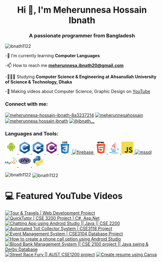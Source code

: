 <h1 align="center">Hi 👋, I'm Meherunnesa Hossain Ibnath</h1>
<h3 align="center">A passionate programmer from Bangladesh</h3>

<p align="left"> <img src="https://komarev.com/ghpvc/?username=ibnath1122&label=Profile%20views&color=0e75b6&style=flat" alt="ibnath1122" /> </p>

-🌱 I’m currently learning **Computer Languages**

-📫 How to reach me **meherunnesa.ibnath20@gmail.com**

-👩🏻‍🎓 Studying <b>Computer Science & Engineering at Ahsanullah University of Science & Technology, Dhaka</b><br/>

-🎨 Making videos about Computer Science, Graphic Design on [YouTube](https://www.youtube.com/@meherunnesahossainibnath5217)<br/>

<h3 align="left">Connect with me:</h3>
<p align="left">
<a href="https://linkedin.com/in/meherunnesa-hossain-ibnath-8a3237214" target="blank"><img align="center" src="https://raw.githubusercontent.com/rahuldkjain/github-profile-readme-generator/master/src/images/icons/Social/linked-in-alt.svg" alt="meherunnesa-hossain-ibnath-8a3237214" height="30" width="40" /></a>
<a href="https://www.behance.net/meherunnesahossain" target="blank"><img align="center" src="https://raw.githubusercontent.com/rahuldkjain/github-profile-readme-generator/master/src/images/icons/Social/behance.svg" alt="meherunnesahossain" height="30" width="40" /></a>
<a href="https://www.youtube.com/@meherunnesahossainibnath5217" target="blank"><img align="center" src="https://raw.githubusercontent.com/rahuldkjain/github-profile-readme-generator/master/src/images/icons/Social/youtube.svg" alt="meherunnesa hossain ibnath" height="30" width="40" /></a>
<a href="https://codeforces.com/profile/@ibnath__" target="blank"><img align="center" src="https://raw.githubusercontent.com/rahuldkjain/github-profile-readme-generator/master/src/images/icons/Social/codeforces.svg" alt="@ibnath__" height="30" width="40" /></a>
</p>

<h3 align="left">Languages and Tools:</h3>
<p align="left"> <a href="https://developer.android.com" target="blank" rel="noreferrer"> <img src="https://raw.githubusercontent.com/devicons/devicon/master/icons/android/android-original-wordmark.svg" alt="android" width="40" height="40"/> </a> <a href="https://www.cprogramming.com/" target="blank" rel="noreferrer"> <img src="https://raw.githubusercontent.com/devicons/devicon/master/icons/c/c-original.svg" alt="c" width="40" height="40"/> </a> <a href="https://www.w3schools.com/cpp/" target="blank" rel="noreferrer"> <img src="https://raw.githubusercontent.com/devicons/devicon/master/icons/cplusplus/cplusplus-original.svg" alt="cplusplus" width="40" height="40"/> </a> <a href="https://www.w3schools.com/cs/" target="blank" rel="noreferrer"> <img src="https://raw.githubusercontent.com/devicons/devicon/master/icons/csharp/csharp-original.svg" alt="csharp" width="40" height="40"/> </a> <a href="https://www.w3schools.com/css/" target="blank" rel="noreferrer"> <img src="https://raw.githubusercontent.com/devicons/devicon/master/icons/css3/css3-original-wordmark.svg" alt="css3" width="40" height="40"/> </a> <a href="https://firebase.google.com/" target="_blank" rel="noreferrer"> <img src="https://www.vectorlogo.zone/logos/firebase/firebase-icon.svg" alt="firebase" width="40" height="40"/> </a> <a href="https://www.w3.org/html/" target="blank" rel="noreferrer"> <img src="https://raw.githubusercontent.com/devicons/devicon/master/icons/html5/html5-original-wordmark.svg" alt="html5" width="40" height="40"/> </a> <a href="https://www.java.com" target="blank" rel="noreferrer"> <img src="https://raw.githubusercontent.com/devicons/devicon/master/icons/java/java-original.svg" alt="java" width="40" height="40"/> </a> <a href="https://developer.mozilla.org/en-US/docs/Web/JavaScript" target="blank" rel="noreferrer"> <img src="https://raw.githubusercontent.com/devicons/devicon/master/icons/javascript/javascript-original.svg" alt="javascript" width="40" height="40"/> </a> <a href="https://www.microsoft.com/en-us/sql-server" target="_blank" rel="noreferrer"> <img src="https://www.svgrepo.com/show/303229/microsoft-sql-server-logo.svg" alt="mssql" width="40" height="40"/> </a> <a href="https://www.mysql.com/" target="blank" rel="noreferrer"> <img src="https://raw.githubusercontent.com/devicons/devicon/master/icons/mysql/mysql-original-wordmark.svg" alt="mysql" width="40" height="40"/> </a> <a href="https://www.php.net" target="blank" rel="noreferrer"> <img src="https://raw.githubusercontent.com/devicons/devicon/master/icons/php/php-original.svg" alt="php" width="40" height="40"/> </a> <a href="https://www.python.org" target="blank" rel="noreferrer"> <img src="https://raw.githubusercontent.com/devicons/devicon/master/icons/python/python-original.svg" alt="python" width="40" height="40"/> </a> </p>


<p><img align="left" src="https://github-readme-stats.vercel.app/api/top-langs?username=ibnath1122&show_icons=true&locale=en&layout=compact" alt="ibnath1122" /></p>

<p>&nbsp;<img align="center" src="https://github-readme-stats.vercel.app/api?username=ibnath1122&show_icons=true&locale=en" alt="ibnath1122" /></p>

# 💻 Featured YouTube Videos
<!-- YouTube video cards from https://github.com/DenverCoder1/github-readme-youtube-cards -->
<!-- If you want to display the latest videos, then simply follow the instructions in the above repo. -->
<!-- If you however want to select which videos display, then you can manually generate the video link by changing the below parameters in angle brackets. -->
<!-- https://ytcards.demolab.com/?id=<video ID>&title=<video+title>&lang=en&timestamp=<video publish date in Unix time format>&background_color=%230d1117&title_color=%23ffffff&stats_color=%23dedede&max_title_lines=1&width=250&border_radius=5&duration=<video duration in seconds> "<video title>") -->
<!-- BEGIN YOUTUBE-CARDS -->
[![Tour & Travels | Web Development Project](https://ytcards.demolab.com/?id=B7A3xQYMAr8&title=Tour+%26+Travels+%7C+Web+Development+Project&lang=en&background_color=%230d1117&title_color=%23ffffff&stats_color=%23dedede&views=16&likes=3&time=6+months+ago&max_title_lines=1&width=250&border_radius=5&duration=436 "Tour & Travels | Web Development Project")](https://youtu.be/B7A3xQYMAr8?si=bPoyLQ-Qq0uo0Fk-)
[![QuickTutor | CSE 3200 Project | C#, Asp.Net](https://ytcards.demolab.com/?id=0MAPJtCIRmU&title=QuickTutor+%7C+CSE+3200+Project+%7C+C%23%2C+Asp.Net&lang=en&background_color=%230d1117&title_color=%23ffffff&stats_color=%23dedede&views=23&likes=1&max_title_lines=1&width=250&border_radius=5&duration=436 "QuickTutor | CSE 3200 Project | C#, Asp.Net")](https://youtu.be/0MAPJtCIRmU?si=BYfi53npy_eIOjlG)
[![Chatting App using Android Studio || Java || CSE 2200](https://ytcards.demolab.com/?id=YwuKI2InIqI&title=Chatting+App+using+Android+Studio+%7C%7C+Java+%7C%7C+CSE+2200&lang=en&background_color=%230d1117&title_color=%23ffffff&stats_color=%23dedede&views=89&likes=3&time=1+year+ago&max_title_lines=1&width=250&border_radius=5&duration=436 "Chatting App using Android Studio || Java || CSE 2200")](https://youtu.be/YwuKI2InIqI?si=81B_C69daKwzw-Rf)
[![Automated Toll Collector System | CSE3118 Project](https://ytcards.demolab.com/?id=gFR0kt_z66g&title=Automated+Toll+Collector+System+%7C+CSE3118+Project&lang=en&background_color=%230d1117&title_color=%23ffffff&stats_color=%23dedede&views=43&likes=1&time=11+months+ago&max_title_lines=1&width=250&border_radius=5&duration=436 "Automated Toll Collector System | CSE3118 Project")](https://youtu.be/gFR0kt_z66g?si=FOSjkCCt2MtC--kw)
[![Event Management System | CSE3104 Database Project](https://ytcards.demolab.com/?id=-BnzdqtrG4c&title=Event+Management+System+%7C+CSE3104+Database+Project&lang=en&background_color=%230d1117&title_color=%23ffffff&stats_color=%23dedede&views=127&likes=4&time=11+months+ago&max_title_lines=2&width=250&border_radius=5&duration=436 "Event Management System | CSE3104 Database Project")](https://youtu.be/-BnzdqtrG4c?si=giazDh-VpFnbulDY)
[![How to create a phone call option using Android Studio](https://ytcards.demolab.com/?id=4vR2yFjU02c&title=How+to+create+a+phone+call+option+using+Android+Studio&lang=en&background_color=%230d1117&title_color=%23ffffff&stats_color=%23dedede&views=33&likes=1&time=1+year+ago&max_title_lines=2&width=250&border_radius=5&duration=436 "How to create a phone call option using Android Studio")](https://youtu.be/4vR2yFjU02c?si=qxdhB74sJHgdwhm2)
[![Blood Bank Management System || CSE 2100 project || Java swing & Derby Database](https://ytcards.demolab.com/?id=5rYO4lZIYRw&title=Blood+Bank+Management+System+%7C%7C+CSE+2100+project+%7C%7C+Java+swing+%26+Derby+Database&lang=en&background_color=%230d1117&title_color=%23ffffff&stats_color=%23dedede&views=721&likes=15&time=1+year+ago&max_title_lines=2&width=250&border_radius=5&duration=436 "Blood Bank Management System || CSE 2100 project || Java swing & Derby Database")](https://youtu.be/5rYO4lZIYRw?si=N2Nnk1A9oFM94cwD)
[![Street Race Fury || AUST CSE1200 project](https://ytcards.demolab.com/?id=VLy8sHquSKg&title=Street+Race+Fury+%7C%7C+AUST+CSE1200+project&lang=en&background_color=%230d1117&title_color=%23ffffff&stats_color=%23dedede&views=178&likes=8&time=2+years+ago&max_title_lines=2&width=250&border_radius=5&duration=436 "Street Race Fury || AUST CSE1200 project")](https://youtu.be/VLy8sHquSKg?si=GtkSxPWgjYOxczu3)
[![Create resume using Canva](https://ytcards.demolab.com/?id=UqfngYOJ_zI&title=Create+resume+using+Canva&lang=en&background_color=%230d1117&title_color=%23ffffff&stats_color=%23dedede&views=21&likes=3&time=1+year+ago&max_title_lines=1&width=250&border_radius=5&duration=436 "Create resume using Canva")](https://youtu.be/UqfngYOJ_zI?si=UMpFzC7XSr6Dq1Kr)
<!-- END YOUTUBE-CARDS -->

